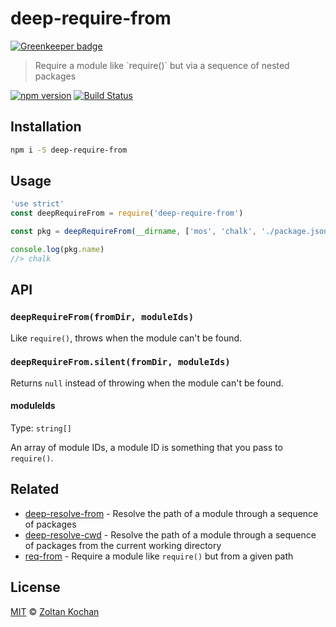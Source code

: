 # deep-require-from

[![Greenkeeper badge](https://badges.greenkeeper.io/zkochan/deep-require-from.svg)](https://greenkeeper.io/)

> Require a module like \`require()\` but via a sequence of nested packages

<!--@shields('npm', 'travis')-->
[![npm version](https://img.shields.io/npm/v/deep-require-from.svg)](https://www.npmjs.com/package/deep-require-from) [![Build Status](https://img.shields.io/travis/zkochan/deep-require-from/master.svg)](https://travis-ci.org/zkochan/deep-require-from)
<!--/@-->

## Installation

```sh
npm i -S deep-require-from
```

## Usage

<!--@example('example.js')-->
```js
'use strict'
const deepRequireFrom = require('deep-require-from')

const pkg = deepRequireFrom(__dirname, ['mos', 'chalk', './package.json'])

console.log(pkg.name)
//> chalk
```
<!--/@-->

## API

### `deepRequireFrom(fromDir, moduleIds)`

Like `require()`, throws when the module can't be found.

### `deepRequireFrom.silent(fromDir, moduleIds)`

Returns `null` instead of throwing when the module can't be found.

#### moduleIds

Type: `string[]`

An array of module IDs, a module ID is something that you pass to `require()`.

## Related

- [deep-resolve-from](https://github.com/zkochan/deep-resolve-from) - Resolve the path of a module through a sequence of packages
- [deep-resolve-cwd](https://github.com/zkochan/deep-resolve-cwd) - Resolve the path of a module through a sequence of packages from the current working directory
- [req-from](https://github.com/sindresorhus/req-from) - Require a module like `require()` but from a given path

## License

[MIT](./LICENSE) © [Zoltan Kochan](https://www.kochan.io)
